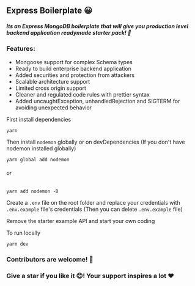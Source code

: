 ## Express Boilerplate 😀

##### Its an Express MongoDB boilerplate that will give you production level backend application readymade starter pack! 🤩

### Features:

- Mongoose support for complex Schema types
- Ready to build enterprise backend application
- Added securities and protection from attackers
- Scalable architecture support
- Limited cross origin support
- Cleaner and regulated code rules with prettier syntax
- Added uncaughtException, unhandledRejection and SIGTERM for avoiding unexpected behavior

First install dependencies

```
yarn
```

Then install `nodemon` globally or on devDependencies (If you don't have nodemon installed globally)

```
yarn global add nodemon
```

###### or

```
yarn add nodemon -D
```

Create a `.env` file on the root folder and replace your credentials with `.env.example` file's credentials (Then you can delete `.env.example` file)

Remove the starter example API and start your own coding

To run locally

```
yarn dev
```

### Contributors are welcome! 🤗

### Give a star if you like it 😊! Your support inspires a lot ❤
